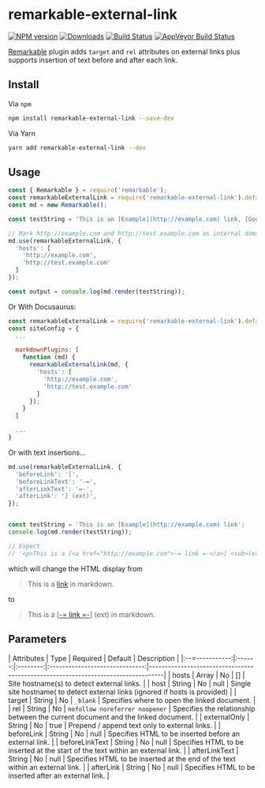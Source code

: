 # remarkable-external-link

[![NPM version][npm-image]][npm-url]
[![Downloads][downloads-image]][npm-url]
[![Build Status][travis-image]][travis-url]
[![AppVeyor Build Status][appveyor-image]][appveyor-url]

[Remarkable](https://www.npmjs.com/package/remarkable) plugin adds `target` and `rel` attributes on external links plus supports insertion of text before and after each link.

## Install

Via `npm`

```bash
npm install remarkable-external-link --save-dev
```

Via Yarn

```bash
yarn add remarkable-external-link --dev
```

## Usage

```javascript
const { Remarkable } = require('remarkable');
const remarkableExternalLink = require('remarkable-external-link').default;
const md = new Remarkable();

const testString = 'This is an [Example](http://example.com) link, [Google](https://google.com) link, [Facebook](https://facebook.com) link, [Test Example](http://test.example.com/) link, [Test2 Example](http://test2.example.com/) link and [Relative](/docs/concept/) link.';

// Mark http://example.com and http://test.example.com as internal domain.
md.use(remarkableExternalLink, {
  'hosts': [
    'http://example.com',
    'http://test.example.com'
  ]
});

const output = console.log(md.render(testString));
```

Or With Docusaurus:

```javascript
const remarkableExternalLink = require('remarkable-external-link').default;
const siteConfig = {
  ...

  markdownPlugins: [
    function (md) {
      remarkableExternalLink(md, {
        'hosts': [
          'http://example.com',
          'http://test.example.com'
        ]
      });
    }
  ]

  ...
}
```

Or with text insertions...

```javascript
md.use(remarkableExternalLink, {
  'beforeLink': '[',
  'beforeLinkText': '-=',
  'afterLinkText': '=-',
  'afterLink': '] (ext)',
});


const testString = 'This is an [Example](http://example.com) link';
console.log(md.render(testString));

// Expect
// '<p>This is a [<a href="http://example.com">-= link =-</a>] <sub>(ext)</sub> in markdown.</p>\n'
```

which will change the HTML display from

> <p>This is a <a href="http://example.com">link</a> in markdown.</p>

to

> <p>This is a [<a href="http://example.com">-= link =-</a>] (ext) in markdown.</p>



## Parameters

|   Attributes   |  Type  | Required |             Default            | Description                                                                      |
|:--=-----------:|:------:|:--------:|:------------------------------:|----------------------------------------------------------------------------------|
|     hosts      |  Array |    No    |              []                | Site hostname(s) to detect external links.                                       |
|     host       | String |    No    |              null              | Single site hostname( to detect external links (ignored if hosts is provided)    |
|    target      | String |    No    |            `_blank`            | Specifies where to open the linked document.                                     |
|      rel       | String |    No    | `nofollow noreferrer noopener` | Specifies the relationship between the current document and the linked document. |
| externalOnly   | String |    No    |              true              | Prepend / append text only to external links.                                    |
|   beforeLink   | String |    No    |              null              | Specifies HTML to be inserted before an external link.                           |
| beforeLinkText | String |    No    |              null              | Specifies HTML to be inserted at the start of the text within an external link.  |
| afterLinkText  | String |    No    |              null              | Specifies HTML to be inserted at the end of the text within an external link.    |
|    afterLink   | String |    No    |              null              | Specifies HTML to be inserted after an external link.                            |

[npm-image]: https://img.shields.io/npm/v/remarkable-external-link.svg
[npm-url]: https://www.npmjs.com/package/remarkable-external-link
[downloads-image]: https://img.shields.io/npm/dm/remarkable-external-link.svg

[travis-image]: https://travis-ci.org/samiahmedsiddiqui/remarkable-external-link.svg?branch=master
[travis-url]: https://travis-ci.org/github/samiahmedsiddiqui/remarkable-external-link

[appveyor-url]: https://ci.appveyor.com/project/samiahmedsiddiqui/remarkable-external-link
[appveyor-image]: https://img.shields.io/appveyor/ci/samiahmedsiddiqui/remarkable-external-link.svg?label=appveyor
